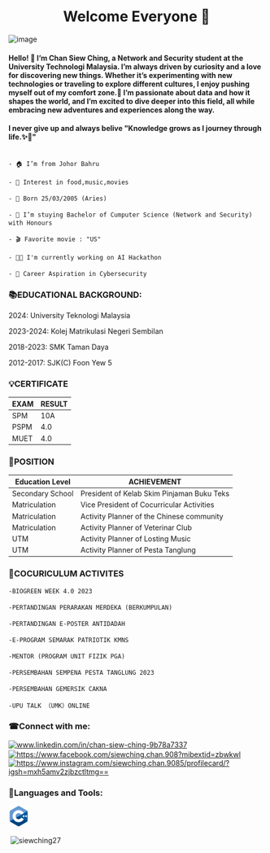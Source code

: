 <h1 align="center">Welcome Everyone 👋</h1>

![image](https://github.com/user-attachments/assets/ca3a9820-521c-4bbb-9934-c6330e1d23a0)

  <h4 align="left">Hello! 🤗 I’m Chan Siew Ching, a Network and Security student at the University Technologi Malaysia. I’m always driven by curiosity and a love for discovering new things. Whether it’s experimenting with new technologies or traveling to explore different cultures, I enjoy pushing myself out of my comfort zone.🎊 I’m passionate about data and how it shapes the world, and I’m excited to dive deeper into this field, all while embracing new adventures and experiences along the way.</h4>

  <h4 align="left"> I never give up and always belive "Knowledge grows as I journey through life.✨🎉"</h4>

```
  
- 🏠 I’m from Johor Bahru

- 🎵 Interest in food,music,movies

- 📆 Born 25/03/2005 (Aries)

- 📗 I’m stuying Bachelor of Cumputer Science (Network and Security) with Honours

- 🎬 Favorite movie : "US"

- 👨‍💻 I'm currently working on AI Hackathon

- 🎯 Career Aspiration in Cybersecurity

```

<h3>📚EDUCATIONAL BACKGROUND:</h3>

  2024:  University Teknologi Malaysia
  
  2023-2024:  Kolej Matrikulasi Negeri Sembilan 
  
  2018-2023:  SMK Taman Daya
  
  2012-2017:  SJK(C) Foon Yew 5


  

<h3>💡CERTIFICATE</h3>

| EXAM | RESULT |
| ------------- | ------------- |
| SPM | 10A   |
| PSPM |4.0|
| MUET | 4.0   |

<h3>📍POSITION</h3>

| Education Level | ACHIEVEMENT |
| ------------- | ------------- |
| Secondary School  | President of Kelab Skim Pinjaman Buku Teks   |
| Matriculation | Vice President of Cocurricular Activities  |
| Matriculation  | Activity Planner of the Chinese community  |
| Matriculation | Activity Planner of Veterinar Club  |
| UTM | Activity Planner of Losting Music  |
| UTM | Activity Planner of Pesta Tanglung  |



<h3>📃COCURICULUM ACTIVITES</h3>

```
-BIOGREEN WEEK 4.0 2023

-PERTANDINGAN PERARAKAN MERDEKA (BERKUMPULAN)

-PERTANDINGAN E-POSTER ANTIDADAH

-E-PROGRAM SEMARAK PATRIOTIK KMNS

-MENTOR (PROGRAM UNIT FIZIK PGA)

-PERSEMBAHAN SEMPENA PESTA TANGLUNG 2023

-PERSEMBAHAN GEMERSIK CAKNA 

-UPU TALK （UMK）ONLINE
```



<h3 align="left">☎Connect with me:</h3>
<p align="left">
<a href="https://linkedin.com/in/www.linkedin.com/in/chan-siew-ching-9b78a7337" target="blank"><img align="center" src="https://raw.githubusercontent.com/rahuldkjain/github-profile-readme-generator/master/src/images/icons/Social/linked-in-alt.svg" alt="www.linkedin.com/in/chan-siew-ching-9b78a7337" height="30" width="40" /></a>
<a href="https://fb.com/https://www.facebook.com/siewching.chan.908?mibextid=zbwkwl" target="blank"><img align="center" src="https://raw.githubusercontent.com/rahuldkjain/github-profile-readme-generator/master/src/images/icons/Social/facebook.svg" alt="https://www.facebook.com/siewching.chan.908?mibextid=zbwkwl" height="30" width="40" /></a>
<a href="https://instagram.com/https://www.instagram.com/siewching.chan.9085/profilecard/?igsh=mxh5amv2zjbzctltmg==" target="blank"><img align="center" src="https://raw.githubusercontent.com/rahuldkjain/github-profile-readme-generator/master/src/images/icons/Social/instagram.svg" alt="https://www.instagram.com/siewching.chan.9085/profilecard/?igsh=mxh5amv2zjbzctltmg==" height="30" width="40" /></a>
</p>

<h3 align="left">📁Languages and Tools:</h3>
<p align="left"> <a href="https://www.w3schools.com/cpp/" target="_blank" rel="noreferrer"> <img src="https://raw.githubusercontent.com/devicons/devicon/master/icons/cplusplus/cplusplus-original.svg" alt="cplusplus" width="40" height="40"/> </a> </p>

<p>&nbsp;<img align="center" src="https://github-readme-stats.vercel.app/api?username=siewching27&show_icons=true&locale=en" alt="siewching27" /></p>

